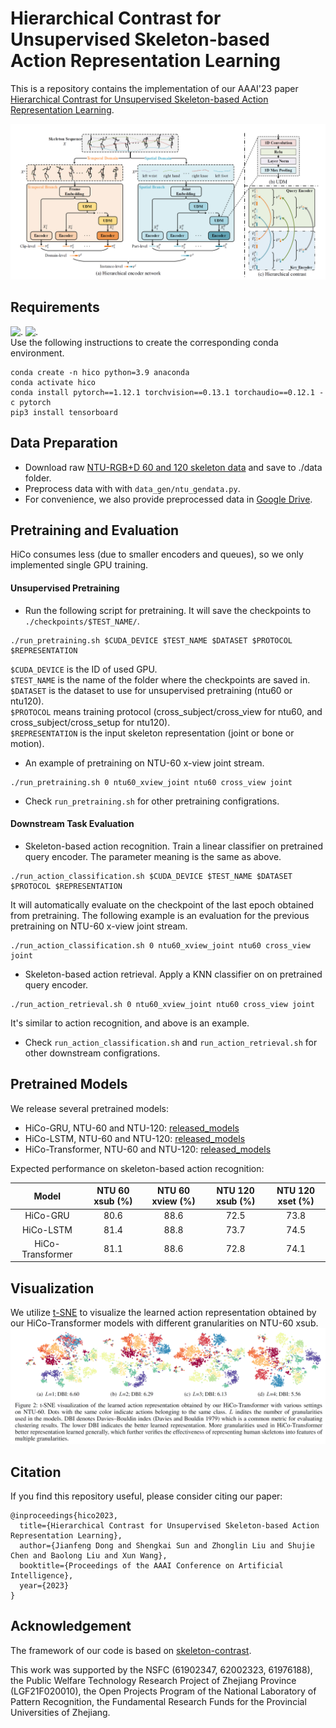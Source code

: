 # Hierarchical Contrast for Unsupervised Skeleton-based Action Representation Learning
This is a repository contains the implementation of our AAAI'23 paper [Hierarchical Contrast for Unsupervised Skeleton-based Action Representation Learning]().

![image](./fig/hico.png)

## Requirements
![.](https://img.shields.io/badge/Python-3.9-yellow) ![.](https://img.shields.io/badge/Pytorch-1.12.1-yellow)  
Use the following instructions to create the corresponding conda environment. 
```
conda create -n hico python=3.9 anaconda
conda activate hico
conda install pytorch==1.12.1 torchvision==0.13.1 torchaudio==0.12.1 -c pytorch
pip3 install tensorboard
```

## Data Preparation
- Download raw [NTU-RGB+D 60 and 120 skeleton data](https://github.com/shahroudy/NTURGB-D) and save to ./data folder.
- Preprocess data with with `data_gen/ntu_gendata.py`.
- For convenience, we also provide preprocessed data in [Google Drive]().
<!--- - After preprocessing, replace the [data_path](https://github.com/HuiGuanLab/HiCo/blob/081f97dd341e6e1a5884d7e75a9189aa233e96a3/options/options_pretraining.py#L17) with your data location in the option files (`option_pretraining.py`, `option_classification.py` and `option_retrieval.py`). -->

## Pretraining and Evaluation
HiCo consumes less (due to smaller encoders and queues), so we only implemented single GPU training.
#### Unsupervised Pretraining
- Run the following script for pretraining. It will save the checkpoints to `./checkpoints/$TEST_NAME/`.
```
./run_pretraining.sh $CUDA_DEVICE $TEST_NAME $DATASET $PROTOCOL $REPRESENTATION
```
`$CUDA_DEVICE` is the ID of used GPU.  
`$TEST_NAME` is the name of the folder where the checkpoints are saved in.  
`$DATASET` is the dataset to use for unsupervised pretraining (ntu60 or ntu120).  
`$PROTOCOL` means training protocol (cross_subject/cross_view for ntu60, and cross_subject/cross_setup for ntu120).  
`$REPRESENTATION` is the input skeleton representation (joint or bone or motion).
- An example of pretraining on NTU-60 x-view joint stream.
```
./run_pretraining.sh 0 ntu60_xview_joint ntu60 cross_view joint
```
- Check `run_pretraining.sh` for other pretraining configrations.

#### Downstream Task Evaluation
- Skeleton-based action recognition. Train a linear classifier on pretrained query encoder. The parameter meaning is the same as above.
```
./run_action_classification.sh $CUDA_DEVICE $TEST_NAME $DATASET $PROTOCOL $REPRESENTATION
```
It will automatically evaluate on the checkpoint of the last epoch obtained from pretraining. The following example is an evaluation for the previous pretraining on NTU-60 x-view joint stream.
```
./run_action_classification.sh 0 ntu60_xview_joint ntu60 cross_view joint
```

- Skeleton-based action retrieval. Apply a KNN classifier on on pretrained query encoder.  
```
./run_action_retrieval.sh 0 ntu60_xview_joint ntu60 cross_view joint
```
It's similar to action recognition, and above is an example.
- Check `run_action_classification.sh` and `run_action_retrieval.sh` for other downstream configrations.


## Pretrained Models
We release several pretrained models:
- HiCo-GRU, NTU-60 and NTU-120: [released_models]()
- HiCo-LSTM, NTU-60 and NTU-120: [released_models]()
- HiCo-Transformer, NTU-60 and NTU-120: [released_models]()  

Expected performance on skeleton-based action recognition:  

|     Model        | NTU 60 xsub (%) | NTU 60 xview (%) |   NTU 120 xsub (%)   |   NTU 120 xset (%)   |
| :--------------: | :-------------: | :--------------: | :-----------------:  | :-----------------:  |
| HiCo-GRU         |      80.6      |      88.6         |       72.5           |      73.8            |
| HiCo-LSTM        |      81.4      |      88.8         |       73.7           |      74.5            |
| HiCo-Transformer |      81.1      |      88.6         |       72.8           |      74.1            | 

## Visualization
We utilize [t-SNE](https://www.jmlr.org/papers/volume9/vandermaaten08a/vandermaaten08a.pdf) to visualize the learned action representation obtained by our HiCo-Transformer models with different granularities on NTU-60 xsub.
![image](./fig/tsne.png)

## Citation
If you find this repository useful, please consider citing our paper:
```
@inproceedings{hico2023,
  title={Hierarchical Contrast for Unsupervised Skeleton-based Action Representation Learning},
  author={Jianfeng Dong and Shengkai Sun and Zhonglin Liu and Shujie Chen and Baolong Liu and Xun Wang},
  booktitle={Proceedings of the AAAI Conference on Artificial Intelligence},
  year={2023}
}
```

## Acknowledgement
The framework of our code is based on [skeleton-contrast](https://github.com/fmthoker/skeleton-contrast).  
  
This work was supported by the NSFC (61902347,
62002323, 61976188), the Public Welfare Technology Research
Project of Zhejiang Province (LGF21F020010), the
Open Projects Program of the National Laboratory of Pattern
Recognition, the Fundamental Research Funds for the
Provincial Universities of Zhejiang.
